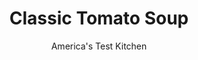 ---
layout: ../../layouts/MarkdownPostLayout.astro
title: Classic Tomato Soup
author: America's Test Kitchen
pubDate: 2023-03-15
description: "Bringing out the sweetness and tartness of tomatoes in a satiny soup is easier said than done."
image_url: https://res.cloudinary.com/hksqkdlah/image/upload/ar_1:1,c_fill,dpr_2.0,f_auto,fl_lossy.progressive.strip_profile,g_faces:auto,q_auto:low,w_344/9138_sfs-creamytomatosoup-9-275542
tags: ["Main Courses","Side Dishes","Vegetables","Soups","Cookbook Collection"]
calories: 1145
protein: 2
carbohydrates: 7
fats: 10
fiber: 4
ingredients: ["2 (28-ounce) cans, diced tomatoes","3/4 cup, low-sodium chicken broth","3 tablespoons, unsalted butter","1 , onion, chopped","1 , bay leaf","1 teaspoon, brown sugar","2 tablespoons, tomato paste","2 tablespoons, all-purpose flour","1/2 teaspoon, baking soda","1/2 teaspoon, table salt","1/2 cup, heavy cream"]
serves: 8
time: "50 minutes"
instructions: ["Drain tomatoes in colander set over large bowl, pressing lightly to release juices. Transfer tomato juice and chicken broth to large measuring cup (mixture should measure about 4 cups); reserve.","Melt butter in Dutch oven over medium heat. Add onion and cook until softened, about 5 minutes. Add two-thirds of drained tomatoes, bay leaf, and brown sugar and cook, stirring occasionally, until tomatoes begin to brown, about 15 minutes.","Add tomato paste and flour to pot and cook, stirring frequently, until paste begins to darken, 1 to 2 minutes. Slowly stir in reserved tomato juice–broth mixture, remaining tomatoes, baking soda, and salt and bring to boil. Reduce heat to medium-low and simmer until slightly thickened, about 5 minutes. Remove from heat.","Discard bay leaf. Puree soup in batches. Return pureed soup to pot and stir in cream. Season with salt and pepper. Serve. (Soup can be refrigerated in an airtight container for 3 days.)"]
nutrition: ["477 mg Potassium, K","61 mg Phosphorus, P","83 mg Calcium, Ca","1 mg Iron, Fe","25 mg Magnesium, Mg","289 mg Sodium, Na","10 g Total lipid (fat)","1 mg Niacin","2 g Fatty acids, total monounsaturated","1 mg Thiamin","27 mg Vitamin C, total ascorbic acid","31 mg Cholesterol","6 g Fatty acids, total saturated","4 g Fiber, total dietary","3 µg Folic acid","20 µg Folate, food","7 g Sugars, total","7 µg Vitamin K (phylloquinone)","236 g Water","11 g Carbohydrate, by difference","25 µg Folate, DFE","2 g Protein","1 mg Vitamin E (alpha-tocopherol)","144 µg Vitamin A, RAE","7 g Carbohydrates (net)","143 kcal Energy","1145 calories"]
notes: "Use unseasoned canned tomatoes."
---